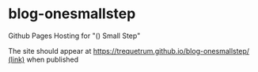 # blog-onesmallstep
Github Pages Hosting for "() Small Step"

The site should appear at [https://trequetrum.github.io/blog-onesmallstep/ (link)](https://trequetrum.github.io/blog-onesmallstep/) when published
